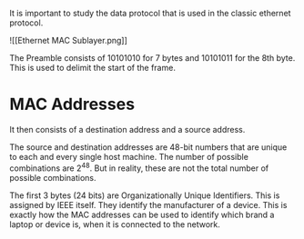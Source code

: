 It is important to study the data protocol that is used in the classic ethernet protocol.

![[Ethernet MAC Sublayer.png]]

The Preamble consists of 10101010 for 7 bytes and 10101011 for the 8th byte. This is used to delimit the start of the frame. 

# MAC Addresses

It then consists of a destination address and a source address. 

The source and destination addresses are 48-bit numbers that are unique to each and every single host machine. The number of possible combinations are $2^{48}$. But in reality, these are not the total number of possible combinations.

The first 3 bytes (24 bits) are Organizationally Unique Identifiers. This is assigned by IEEE itself. They identify the manufacturer of a device. This is exactly how the MAC addresses can be used to identify which brand a laptop or device is, when it is connected to the network.

